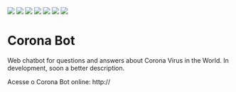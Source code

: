 
[![](https://sourcerer.io/fame/rpossan/rpossan/tria-chatbot-poc/images/1)](https://sourcerer.io/fame/rpossan/rpossan/tria-chatbot-poc/links/1)
[![](https://sourcerer.io/fame/rpossan/rpossan/tria-chatbot-poc/images/2)](https://sourcerer.io/fame/rpossan/rpossan/tria-chatbot-poc/links/2)
[![](https://sourcerer.io/fame/rpossan/rpossan/tria-chatbot-poc/images/3)](https://sourcerer.io/fame/rpossan/rpossan/tria-chatbot-poc/links/3)
[![](https://sourcerer.io/fame/rpossan/rpossan/tria-chatbot-poc/images/4)](https://sourcerer.io/fame/rpossan/rpossan/tria-chatbot-poc/links/4)
[![](https://sourcerer.io/fame/rpossan/rpossan/tria-chatbot-poc/images/5)](https://sourcerer.io/fame/rpossan/rpossan/tria-chatbot-poc/links/5)
[![](https://sourcerer.io/fame/rpossan/rpossan/tria-chatbot-poc/images/6)](https://sourcerer.io/fame/rpossan/rpossan/tria-chatbot-poc/links/6)
[![](https://sourcerer.io/fame/rpossan/rpossan/tria-chatbot-poc/images/7)](https://sourcerer.io/fame/rpossan/rpossan/tria-chatbot-poc/links/7)


# Corona Bot

Web chatbot for questions and answers about Corona Virus in the World.
In development, soon a better description.

Acesse o Corona Bot online: http://
